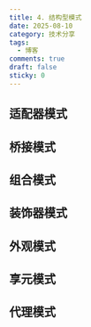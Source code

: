 ```yaml
---
title: 4. 结构型模式
date: 2025-08-10
category: 技术分享
tags:
  - 博客
comments: true
draft: false
sticky: 0
---
```

## 适配器模式
## 桥接模式

## 组合模式

## 装饰器模式

## 外观模式

## 享元模式

## 代理模式